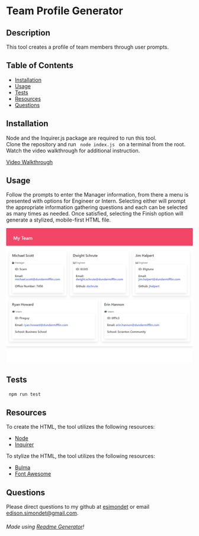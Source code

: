   # Team Profile Generator

  ## Description

  <p>This tool creates a profile of team members through user prompts.</p>

  ## Table of Contents 
  * [Installation](#installation)
  * [Usage](#usage)
  * [Tests](#tests)
  * [Resources](#resources)
  * [Questions](#questions)

  ## Installation

  <p>Node and the Inquirer.js package are required to run this tool. 
  </br>
  Clone the repository and run <code> node index.js </code> on a terminal from the root. Watch the video walkthrough for additional instruction.</p> 

  [Video Walkthrough](https://youtu.be/VF1bp4CWh3w)  

  ## Usage

  <p> Follow the prompts to enter the Manager information, from there a menu is presented with options for Engineer or Intern. Selecting either will prompt the appropriate information gathering questions and each can be selected as many times as needed. Once satisfied, selecting the Finish option will generate a stylized, mobile-first HTML file.</p>
  
  ![Full page screenshot of the Password Generator](assets/images/full-page-screenshot.png)

  ## Tests

  <code> npm run test </code>

  ## Resources

  To create the HTML, the tool utilizes the following resources:

  * [Node](https://nodejs.org/en/)
  * [Inquirer](https://www.npmjs.com/package/inquirer)

  To stylize the HTML, the tool utilizes the following resources:

  * [Bulma](https://bulma.io/)
  * [Font Awesome](https://fontawesome.com/)

  ## Questions 

  Please direct questions to my github at [esimondet](https://github.com/esimondet)
  or email [edison.simondet@gmail.com](edison.simondet@gmail.com).

  ###### Made using [Readme Generator](https://github.com/esimondet/readme-generator)!
